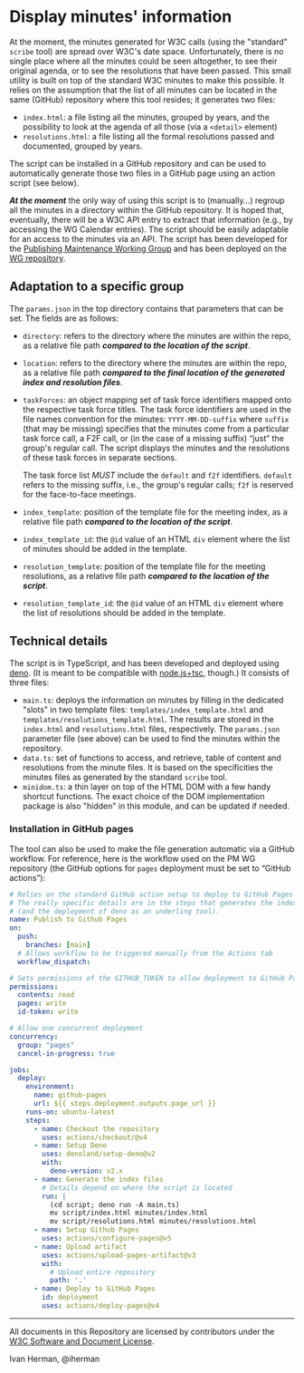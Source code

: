 # Display minutes' information

At the moment, the minutes generated for W3C calls (using the "standard" `scribe` tool) are spread over W3C's date space. Unfortunately, there is no single place where all the minutes could be seen altogether, to see their original agenda, or to see the resolutions that have been passed. This small utility is built on top of the standard W3C minutes to make this possible. It relies on the assumption that the list of all minutes can be located in the same (GitHub) repository where this tool resides; it generates two files:

- `index.html`: a file listing all the minutes, grouped by years, and the possibility to look at the agenda of all those (via a `<detail>` element)
- `resolutions.html`: a file listing all the formal resolutions passed and documented, grouped by years.

The script can be installed in a GitHub repository and can be used to automatically generate those two files in a GitHub page using an action script (see below).

***At the moment*** the only way of using this script is to (manually…) regroup all the minutes in a directory within the GitHub repository. It is hoped that, eventually, there will be a W3C API entry to extract that information (e.g., by accessing the WG Calendar entries). The script should be easily adaptable for an access to the minutes via an API. The script has been developed for the [Publishing Maintenance Working Group](https://www.w3.org/groups/wg/pm) and has been deployed on the [WG repository](https://github.com/w3c/pm-wg).

## Adaptation to a specific group

The `params.json` in the top directory contains that parameters that can be set. The fields are as follows:

- `directory`: refers to the directory where the minutes are within the repo, as a relative file path ***compared to the location of the script***.
- `location`: refers to the directory where the minutes are within the repo, as a relative file path ***compared to the final location of the generated index and resolution files***.
- `taskForces`: an object mapping set of task force identifiers mapped onto the respective task force titles. The task force identifiers are used in the file names convention for the minutes:  `YYYY-MM-DD-suffix` where `suffix` (that may be missing) specifies that the minutes come from a particular task force call, a F2F call, or (in the case of a missing suffix) “just” the group's regular call. The script displays the minutes and the resolutions of these task forces in separate sections.

    The task force list _MUST_ include the `default` and `f2f` identifiers. `default` refers to the missing suffix, i.e., the group's regular calls; `f2f` is reserved for the face-to-face meetings.
- `index_template`: position of the template file for the meeting index, as a relative file path ***compared to the location of the script***. 
- `index_template_id`: the `@id` value of an HTML `div` element where the list of minutes should be added in the template.
- `resolution_template`: position of the template file for the meeting resolutions, as a relative file path ***compared to the location of the script***. 
- `resolution_template_id`: the `@id` value of an HTML `div` element where the list of resolutions should be added in the template.


## Technical details

The script is in TypeScript, and has been developed and deployed using [deno](https://deno.land). (It is meant to be compatible with [node.js+tsc](https://nodejs.org), though.) It consists of three files:

- `main.ts`: deploys the information on minutes by filling in the dedicated "slots" in two template files: `templates/index_template.html` and `templates/resolutions_template.html`. The results are stored in the `index.html` and `resolutions.html` files, respectively. The `params.json` parameter file (see above) can be used to find the minutes within the repository.
- `data.ts`: set of functions to access, and retrieve, table of content and resolutions from the minute files. It is based on the specificities the minutes files as generated by the standard `scribe` tool. 
- `minidom.ts`: a thin layer on top of the HTML DOM with a few handy shortcut functions. The exact choice of the DOM implementation package is also "hidden" in this module, and can be updated if needed.

### Installation in GitHub pages

The tool can also be used to make the file generation automatic via a GitHub workflow. For reference, here is the workflow used on the PM WG repository (the GitHub options for `pages` deployment must be set to “GitHub actions”):

```yml
# Relies on the standard GitHub action setup to deploy to GitHub Pages
# The really specific details are in the steps that generates the index files
# (and the deployment of deno as an underling tool).
name: Publish to Github Pages
on:
  push:
    branches: [main]
  # Allows workflow to be triggered manually from the Actions tab
  workflow_dispatch:

# Sets permissions of the GITHUB_TOKEN to allow deployment to GitHub Pages
permissions:
  contents: read
  pages: write
  id-token: write

# Allow one concurrent deployment
concurrency:
  group: "pages"
  cancel-in-progress: true

jobs:
  deploy:
    environment:
      name: github-pages
      url: ${{ steps.deployment.outputs.page_url }}
    runs-on: ubuntu-latest
    steps:
      - name: Checkout the repository
        uses: actions/checkout/@v4
      - name: Setup Deno
        uses: denoland/setup-deno@v2
        with:
          deno-version: v2.x
      - name: Generate the index files
        # Details depend on where the script is located
        run: |
          (cd script; deno run -A main.ts)
          mv script/index.html minutes/index.html
          mv script/resolutions.html minutes/resolutions.html
      - name: Setup Github Pages
        uses: actions/configure-pages@v5
      - name: Upload artifact
        uses: actions/upload-pages-artifact@v3
        with:
          # Upload entire repository
          path: '.'
      - name: Deploy to GitHub Pages
        id: deployment
        uses: actions/deploy-pages@v4
```

---

All documents in this Repository are licensed by contributors under the [W3C Software and Document License](https://www.w3.org/Consortium/Legal/copyright-software).

Ivan Herman, @iherman
